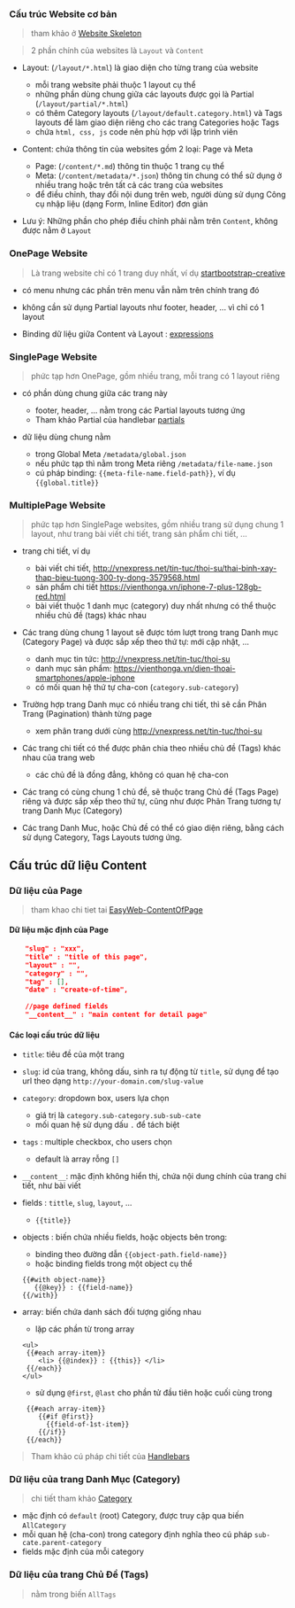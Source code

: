 
### Cấu trúc Website cơ bản
> tham khảo ở [Website Skeleton](https://github.com/easywebhub/easymarket/blob/master/README.md)

> 2 phần chính của websites là `Layout` và `Content`

- Layout: (`/layout/*.html`) là giao diện cho từng trang của website
   - mỗi trang website phải thuộc 1 layout cụ thể
   - những phần dùng chung giữa các layouts được gọi là Partial (`/layout/partial/*.html`)
   - có thêm Category layouts (`/layout/default.category.html`) và Tags layouts để làm giao diện riêng cho các trang Categories hoặc Tags
   - chứa `html, css, js` code nên phù hợp với lập trình viên

- Content: chứa thông tin của websites gồm 2 loại: Page và Meta
   - Page: (`/content/*.md`) thông tin thuộc 1 trang cụ thể
   - Meta: (`/content/metadata/*.json`) thông tin chung có thể sử dụng ở nhiều trang hoặc trên tất cả các trang của websites
   - để điều chỉnh, thay đổi nội dung trên web, người dùng sử dụng Công cụ nhập liệu (dạng Form, Inline Editor) đơn giản

- Lưu ý: Những phần cho phép điều chỉnh phải nằm trên `Content`, không được nằm ở `Layout` 


### OnePage Website
> Là trang website chỉ có 1 trang duy nhất, ví dụ [startbootstrap-creative](https://blackrockdigital.github.io/startbootstrap-creative/) 

- có menu nhưng các phần trên menu vẫn nằm trên chính trang đó
- không cần sử dụng Partial layouts như footer, header, ... vì chỉ có 1 layout

- Binding dữ liệu giữa Content và Layout : [expressions](http://handlebarsjs.com/expressions.html)

### SinglePage Website 
> phức tạp hơn OnePage, gồm nhiều trang, mỗi trang có 1 layout riêng

- có phần  dùng chung giữa các trang này
   - footer, header, ... nằm trong các Partial layouts tương ứng
   - Tham khảo Partial của handlebar [partials](http://handlebarsjs.com/partials.html)
   

- dữ liệu dùng chung nằm 
   - trong Global Meta `/metadata/global.json` 
   - nếu phức tạp thì nằm trong Meta riêng `/metadata/file-name.json`
   - cú pháp binding:  `{{meta-file-name.field-path}}`, ví dụ `{{global.title}}` 

### MultiplePage Website
> phức tạp hơn SinglePage websites, gồm nhiều trang sử dụng chung 1 layout, như trang bài viết chi tiết, trang sản phẩm chi tiết, ...

- trang chi tiết, ví dụ
   - bài viết chi tiết, http://vnexpress.net/tin-tuc/thoi-su/thai-binh-xay-thap-bieu-tuong-300-ty-dong-3579568.html
   - sản phẩm chi tiết https://vienthonga.vn/iphone-7-plus-128gb-red.html
   - bài viết  thuộc 1 danh mục (category) duy nhất  nhưng có thể thuộc nhiều chủ đề (tags) khác nhau
- Các trang dùng chung 1 layout sẽ được tóm lượt trong trang Danh mục (Category Page) và được sắp xếp theo thứ tự: mới cập nhật, ...
   - danh mục tin tức: http://vnexpress.net/tin-tuc/thoi-su
   - danh mục sản phẩm: https://vienthonga.vn/dien-thoai-smartphones/apple-iphone
   - có mối quan hệ thứ tự cha-con (`category.sub-category`)
   
- Trường hợp trang Danh mục có nhiều trang chi tiết, thì sẽ cần Phân Trang (Pagination) thành từng page 
   - xem phân trang dưới cùng http://vnexpress.net/tin-tuc/thoi-su
   
- Các trang chi tiết có thể được phân chia theo nhiều chủ đề (Tags) khác nhau của trang web
   - các chủ đề là đồng đẳng, không có quan hệ cha-con
    
- Các trang có cùng chung 1 chủ đề, sẽ thuộc trang Chủ đề (Tags Page) riêng và được sắp xếp theo thứ tự, cũng như được Phân Trang tương tự trang Danh Mục (Category)

- Các trang Danh Muc, hoặc Chủ đề có thể có giao diện riêng, bằng cách sử dụng Category, Tags Layouts tương ứng.

## Cấu trúc dữ liệu Content

### Dữ liệu của Page
> tham khao chi tiet tai [EasyWeb-ContentOfPage](/EasyWeb-ContentofPage.md)

#### Dữ liệu mặc định của Page
```json 
    "slug" : "xxx",   
    "title" : "title of this page",
    "layout" : "",   
    "category" : "",  
    "tag" : [],   
    "date" : "create-of-time",    
    
    //page defined fields
    "__content__" : "main content for detail page"
```

#### Các loại cấu trúc dữ liệu
- `title`: tiêu đề của một trang 
- `slug`: id của trang, không dấu, sinh ra tự động từ `title`, sử dụng để tạo url theo dạng  `http://your-domain.com/slug-value`
- `category`:  dropdown box, users lựa chọn
   - giá trị là  `category.sub-category.sub-sub-cate`
   - mối quan hệ sử dụng dấu `.` để tách biệt
- `tags` :  multiple checkbox, cho users chọn
   - default là array rỗng `[]`
- `__content__`: mặc định không hiển thị, chứa nội dung chính của trang chi tiết, như bài viết 
- fields :  `tittle`, `slug`, `layout`, ...
   - `{{title}}`
   
- objects : biến chứa nhiều fields, hoặc objects bên trong:  

   - binding theo đường dẫn  `{{object-path.field-name}}`
   - hoặc binding fields trong một object cụ thể 
   ``` 
   {{#with object-name}}
      {{@key}} : {{field-name}}
   {{/with}}
   ```
- array: biến chứa danh sách đối tượng giống nhau
   - lặp các phần từ trong array
   ```
   <ul>
    {{#each array-item}}
       <li> {{@index}} : {{this}} </li>
    {{/each}}
   </ul>
   ``` 
   - sử dụng `@first`, `@last` cho phần tử đầu tiên hoặc cuối cùng trong 
   ```
    {{#each array-item}}
       {{#if @first}}
         {{field-of-1st-item}}
       {{/if}}
    {{/each}}
    ``` 
> Tham khảo cú pháp chi tiết của [Handlebars](http://handlebarsjs.com/builtin_helpers.html)
  
### Dữ liệu của trang Danh Mục (Category)

> chi tiết tham khảo [Category](/EasyWeb-Category.md)

- mặc định có `default` (root) Category, được truy cập qua biến `AllCategory` 
- mỗi quan hệ (cha-con) trong category định nghĩa theo cú pháp `sub-cate.parent-category` 
- fields mặc định của mỗi category

### Dữ liệu của trang Chủ Đề (Tags)
> nằm trong biến `AllTags`

